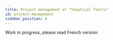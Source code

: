 ```yaml
---
title: Project management of "Skeptical Tantra"
id: project-management
sidebar_position: 8
---
```


Work in progress, please read French version.
